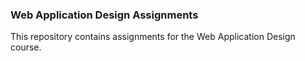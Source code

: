 ### Web Application Design Assignments
This repository contains assignments for the Web Application Design course.
